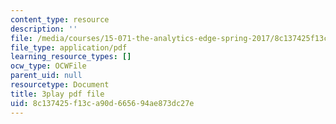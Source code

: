 ```yaml
---
content_type: resource
description: ''
file: /media/courses/15-071-the-analytics-edge-spring-2017/8c137425f13ca90d665694ae873dc27e_mwL__eKs3fI.pdf
file_type: application/pdf
learning_resource_types: []
ocw_type: OCWFile
parent_uid: null
resourcetype: Document
title: 3play pdf file
uid: 8c137425-f13c-a90d-6656-94ae873dc27e
---
```

